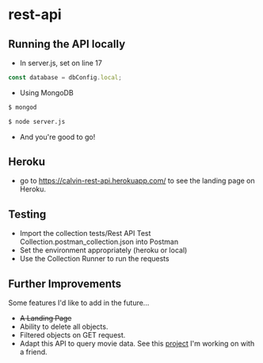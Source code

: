 # rest-api

## Running the API locally
- In server.js, set on line 17
```javascript
const database = dbConfig.local;
```
- Using MongoDB
```bash
$ mongod
```
```bash
$ node server.js
```
- And you're good to go!

## Heroku
- go to https://calvin-rest-api.herokuapp.com/ to see the landing page on Heroku.

## Testing
- Import the collection tests/Rest API Test Collection.postman_collection.json into Postman
- Set the environment appropriately (heroku or local)
- Use the Collection Runner to run the requests

## Further Improvements
Some features I'd like to add in the future...
- ~~A Landing Page~~
- Ability to delete all objects.
- Filtered objects on GET request.
- Adapt this API to query movie data. See this [project](https://github.com/evanhiroshige/Movie-Recommendations) I'm working on with a friend.
